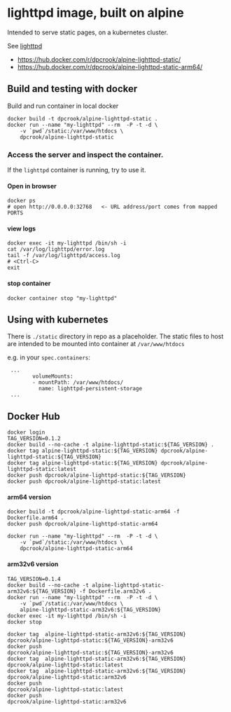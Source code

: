 # lighttpd image, built on alpine

Intended to serve static pages, on a kubernetes cluster.

See [lighttpd](http://www.lighttpd.net/)

 - https://hub.docker.com/r/dpcrook/alpine-lighttpd-static/
 - https://hub.docker.com/r/dpcrook/alpine-lighttpd-static-arm64/

## Build and testing with docker


Build and run container in local docker

```
docker build -t dpcrook/alpine-lighttpd-static .
docker run --name "my-lighttpd" --rm  -P -t -d \
	-v `pwd`/static:/var/www/htdocs \
	dpcrook/alpine-lighttpd-static
```

### Access the server and  inspect the container.

If the `lighttpd` container is running, try to use it.

#### Open in browser

``` shell
docker ps
# open http://0.0.0.0:32768   <- URL address/port comes from mapped PORTS
```

#### view logs

``` shell
docker exec -it my-lighttpd /bin/sh -i
cat /var/log/lighttpd/error.log
tail -f /var/log/lighttpd/access.log
# <Ctrl-C>
exit
```

#### stop container

``` shell
docker container stop "my-lighttpd"
```

## Using with kubernetes

There is `./static` directory in repo as a placeholder.  The static files to host are intended to be mounted into container at `/var/www/htdocs`

e.g. in your `spec.containers`:

```
 ...
        volumeMounts:
        - mountPath: /var/www/htdocs/
          name: lighttpd-persistent-storage
 ...
```


## Docker Hub

``` shell
docker login
TAG_VERSION=0.1.2
docker build --no-cache -t alpine-lighttpd-static:${TAG_VERSION} .
docker tag alpine-lighttpd-static:${TAG_VERSION} dpcrook/alpine-lighttpd-static:${TAG_VERSION}
docker tag alpine-lighttpd-static:${TAG_VERSION} dpcrook/alpine-lighttpd-static:latest
docker push dpcrook/alpine-lighttpd-static:${TAG_VERSION}
docker push dpcrook/alpine-lighttpd-static:latest
```

#### arm64 version

```
docker build -t dpcrook/alpine-lighttpd-static-arm64 -f Dockerfile.arm64 .
docker push dpcrook/alpine-lighttpd-static-arm64

docker run --name "my-lighttpd" --rm  -P -t -d \
	-v `pwd`/static:/var/www/htdocs \
	dpcrook/alpine-lighttpd-static-arm64
```

#### arm32v6 version

```
TAG_VERSION=0.1.4
docker build --no-cache -t alpine-lighttpd-static-arm32v6:${TAG_VERSION} -f Dockerfile.arm32v6 .
docker run --name "my-lighttpd" --rm  -P -t -d \
	-v `pwd`/static:/var/www/htdocs \
	alpine-lighttpd-static-arm32v6:${TAG_VERSION}
docker exec -it my-lighttpd /bin/sh -i
docker stop

docker tag  alpine-lighttpd-static-arm32v6:${TAG_VERSION} dpcrook/alpine-lighttpd-static:${TAG_VERSION}-arm32v6
docker push                                               dpcrook/alpine-lighttpd-static:${TAG_VERSION}-arm32v6
docker tag  alpine-lighttpd-static-arm32v6:${TAG_VERSION} dpcrook/alpine-lighttpd-static:latest
docker tag  alpine-lighttpd-static-arm32v6:${TAG_VERSION} dpcrook/alpine-lighttpd-static:arm32v6
docker push                                               dpcrook/alpine-lighttpd-static:latest
docker push                                               dpcrook/alpine-lighttpd-static:arm32v6
```
